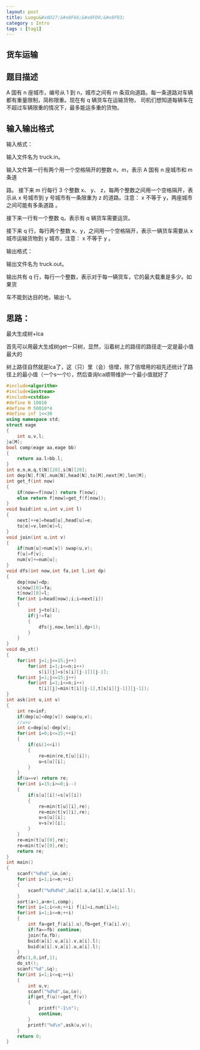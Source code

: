 ```yaml
---
layout: post
title: Luogu&#x8D27;&#x8F66;&#x8FD0;&#x8F93;
category : Intro 
tags : [tag1]
---
```



<link rel="stylesheet" href="/highlight/styles/default.css">
<script src="/highlight/highlight.pack.js"></script>
<script>hljs.initHighlightingOnLoad();</script>



## &#x8D27;&#x8F66;&#x8FD0;&#x8F93;

## &#x9898;&#x76EE;&#x63CF;&#x8FF0;

A &#x56FD;&#x6709; n &#x5EA7;&#x57CE;&#x5E02;&#xFF0C;&#x7F16;&#x53F7;&#x4ECE; 1 &#x5230; n&#xFF0C;&#x57CE;&#x5E02;&#x4E4B;&#x95F4;&#x6709; m &#x6761;&#x53CC;&#x5411;&#x9053;&#x8DEF;&#x3002;&#x6BCF;&#x4E00;&#x6761;&#x9053;&#x8DEF;&#x5BF9;&#x8F66;&#x8F86;&#x90FD;&#x6709;&#x91CD;&#x91CF;&#x9650;&#x5236;&#xFF0C;&#x7B80;&#x79F0;&#x9650;&#x91CD;&#x3002;&#x73B0;&#x5728;&#x6709; q &#x8F86;&#x8D27;&#x8F66;&#x5728;&#x8FD0;&#x8F93;&#x8D27;&#x7269;&#xFF0C; &#x53F8;&#x673A;&#x4EEC;&#x60F3;&#x77E5;&#x9053;&#x6BCF;&#x8F86;&#x8F66;&#x5728;&#x4E0D;&#x8D85;&#x8FC7;&#x8F66;&#x8F86;&#x9650;&#x91CD;&#x7684;&#x60C5;&#x51B5;&#x4E0B;&#xFF0C;&#x6700;&#x591A;&#x80FD;&#x8FD0;&#x591A;&#x91CD;&#x7684;&#x8D27;&#x7269;&#x3002;

## &#x8F93;&#x5165;&#x8F93;&#x51FA;&#x683C;&#x5F0F;

&#x8F93;&#x5165;&#x683C;&#x5F0F;&#xFF1A;

&#x8F93;&#x5165;&#x6587;&#x4EF6;&#x540D;&#x4E3A; truck.in&#x3002;

&#x8F93;&#x5165;&#x6587;&#x4EF6;&#x7B2C;&#x4E00;&#x884C;&#x6709;&#x4E24;&#x4E2A;&#x7528;&#x4E00;&#x4E2A;&#x7A7A;&#x683C;&#x9694;&#x5F00;&#x7684;&#x6574;&#x6570; n&#xFF0C;m&#xFF0C;&#x8868;&#x793A; A &#x56FD;&#x6709; n &#x5EA7;&#x57CE;&#x5E02;&#x548C; m &#x6761;&#x9053;

&#x8DEF;&#x3002; &#x63A5;&#x4E0B;&#x6765; m &#x884C;&#x6BCF;&#x884C; 3 &#x4E2A;&#x6574;&#x6570; x&#x3001; y&#x3001; z&#xFF0C;&#x6BCF;&#x4E24;&#x4E2A;&#x6574;&#x6570;&#x4E4B;&#x95F4;&#x7528;&#x4E00;&#x4E2A;&#x7A7A;&#x683C;&#x9694;&#x5F00;&#xFF0C;&#x8868;&#x793A;&#x4ECE; x &#x53F7;&#x57CE;&#x5E02;&#x5230; y &#x53F7;&#x57CE;&#x5E02;&#x6709;&#x4E00;&#x6761;&#x9650;&#x91CD;&#x4E3A; z &#x7684;&#x9053;&#x8DEF;&#x3002;&#x6CE8;&#x610F;&#xFF1A; x &#x4E0D;&#x7B49;&#x4E8E; y&#xFF0C;&#x4E24;&#x5EA7;&#x57CE;&#x5E02;&#x4E4B;&#x95F4;&#x53EF;&#x80FD;&#x6709;&#x591A;&#x6761;&#x9053;&#x8DEF; &#x3002;

&#x63A5;&#x4E0B;&#x6765;&#x4E00;&#x884C;&#x6709;&#x4E00;&#x4E2A;&#x6574;&#x6570; q&#xFF0C;&#x8868;&#x793A;&#x6709; q &#x8F86;&#x8D27;&#x8F66;&#x9700;&#x8981;&#x8FD0;&#x8D27;&#x3002;

&#x63A5;&#x4E0B;&#x6765; q &#x884C;&#xFF0C;&#x6BCF;&#x884C;&#x4E24;&#x4E2A;&#x6574;&#x6570; x&#x3001;y&#xFF0C;&#x4E4B;&#x95F4;&#x7528;&#x4E00;&#x4E2A;&#x7A7A;&#x683C;&#x9694;&#x5F00;&#xFF0C;&#x8868;&#x793A;&#x4E00;&#x8F86;&#x8D27;&#x8F66;&#x9700;&#x8981;&#x4ECE; x &#x57CE;&#x5E02;&#x8FD0;&#x8F93;&#x8D27;&#x7269;&#x5230; y &#x57CE;&#x5E02;&#xFF0C;&#x6CE8;&#x610F;&#xFF1A; x &#x4E0D;&#x7B49;&#x4E8E; y &#x3002;

&#x8F93;&#x51FA;&#x683C;&#x5F0F;&#xFF1A;

&#x8F93;&#x51FA;&#x6587;&#x4EF6;&#x540D;&#x4E3A; truck.out&#x3002;

&#x8F93;&#x51FA;&#x5171;&#x6709; q &#x884C;&#xFF0C;&#x6BCF;&#x884C;&#x4E00;&#x4E2A;&#x6574;&#x6570;&#xFF0C;&#x8868;&#x793A;&#x5BF9;&#x4E8E;&#x6BCF;&#x4E00;&#x8F86;&#x8D27;&#x8F66;&#xFF0C;&#x5B83;&#x7684;&#x6700;&#x5927;&#x8F7D;&#x91CD;&#x662F;&#x591A;&#x5C11;&#x3002;&#x5982;&#x679C;&#x8D27;

&#x8F66;&#x4E0D;&#x80FD;&#x5230;&#x8FBE;&#x76EE;&#x7684;&#x5730;&#xFF0C;&#x8F93;&#x51FA;-1&#x3002;


## &#x601D;&#x8DEF;&#xFF1A;

&#x6700;&#x5927;&#x751F;&#x6210;&#x6811;+lca

&#x9996;&#x5148;&#x53EF;&#x4EE5;&#x7528;&#x6700;&#x5927;&#x751F;&#x6210;&#x6811;get&#x4E00;&#x53EA;&#x6811;&#xFF0C;&#x663E;&#x7136;&#xFF0C;&#x6CBF;&#x7740;&#x6811;&#x4E0A;&#x7684;&#x8DEF;&#x5F84;&#x7684;&#x8DEF;&#x5F84;&#x8D70;&#x4E00;&#x5B9A;&#x662F;&#x6700;&#x5C0F;&#x503C;&#x6700;&#x5927;&#x7684;

&#x6811;&#x4E0A;&#x8DEF;&#x5F84;&#x81EA;&#x7136;&#x5C31;&#x662F;lca&#x4E86;&#xFF0C;&#x8FD9;&#xFF08;&#x53EA;&#xFF09;&#x91CC;&#xFF08;&#x4F1A;&#xFF09;&#x500D;&#x589E;&#xFF0C;&#x9664;&#x4E86;&#x500D;&#x589E;&#x7528;&#x7684;&#x7956;&#x5148;&#x8FD8;&#x7EDF;&#x8BA1;&#x4E86;&#x8DEF;&#x5F84;&#x4E0A;&#x7684;&#x6700;&#x5C0F;&#x503C;&#xFF08;&#x4E00;&#x4E2A;s&#x4E00;&#x4E2A;t&#xFF09;&#xFF0C;&#x7136;&#x540E;&#x67E5;&#x8BE2;lca&#x987A;&#x5E26;&#x7EF4;&#x62A4;&#x4E00;&#x4E2A;&#x6700;&#x5C0F;&#x503C;&#x5C31;&#x597D;&#x4E86;



```cpp 
#include<algorithm>
#include<iostream>
#include<cstdio>
#define N 10010
#define M 50010*4
#define inf 1<<30
using namespace std;
struct eage
{
    int u,v,l;
}a[M];
bool comp(eage aa,eage bb)
{
    return aa.l>bb.l;
}
int e,n,m,q,t[N][20],s[N][20];
int dep[N],f[N],num[N],head[N],to[M],next[M],len[M];
int get_f(int now)
{
    if(now==f[now]) return f[now];
    else return f[now]=get_f(f[now]);
}
void buid(int u,int v,int l)
{
    next[++e]=head[u],head[u]=e;
    to[e]=v,len[e]=l;
}
void join(int u,int v)
{
    if(num[u]>num[v]) swap(u,v);
    f[u]=f[v];
    num[v]+=num[u];
}
void dfs(int now,int fa,int l,int dp)
{
    dep[now]=dp;
    s[now][0]=fa;
    t[now][0]=l;
    for(int i=head[now];i;i=next[i])
    {
        int j=to[i];
        if(j!=fa)
        {
            dfs(j,now,len[i],dp+1);
        }
    }
}
void do_st()
{
    for(int j=1;j<=15;j++)
        for(int i=1;i<=n;i++)
            s[i][j]=s[s[i][j-1]][j-1];
    for(int j=1;j<=15;j++)
        for(int i=1;i<=n;i++)
            t[i][j]=min(t[i][j-1],t[s[i][j-1]][j-1]);
}
int ask(int u,int v)
{
    int re=inf;
    if(dep[u]<dep[v]) swap(u,v);
    //u>v
    int c=dep[u]-dep[v];
    for(int i=0;i<=15;++i)
    {
        if(c&(1<<i))
        {
            re=min(re,t[u][i]);
            u=s[u][i];
        }
    }
    if(u==v) return re;
    for(int i=15;i>=0;i--)
    {
        if(s[u][i]!=s[v][i])
        {
            re=min(t[u][i],re);
            re=min(t[v][i],re);
            u=s[u][i];
            v=s[v][i];
        }
    }
    re=min(t[u][0],re);
    re=min(t[v][0],re);
    return re;
}
int main()
{
    scanf("%d%d",&n,&m);
    for(int i=1;i<=m;++i)
    {
        scanf("%d%d%d",&a[i].u,&a[i].v,&a[i].l);
    }
    sort(a+1,a+m+1,comp);
    for(int i=1;i<=n;++i) f[i]=i,num[i]=1;
    for(int i=1;i<=m;++i)
    {
        int fa=get_f(a[i].u),fb=get_f(a[i].v);
        if(fa==fb) continue;
        join(fa,fb);
        buid(a[i].u,a[i].v,a[i].l);
        buid(a[i].v,a[i].u,a[i].l);
    }
    dfs(1,0,inf,1);
    do_st();
    scanf("%d",&q);
    for(int i=1;i<=q;++i)
    {
        int u,v;
        scanf("%d%d",&u,&v);
        if(get_f(u)!=get_f(v))
        {
            printf("-1\n");
            continue;
        }
        printf("%d\n",ask(u,v));
    }
    return 0;
}
``` 
